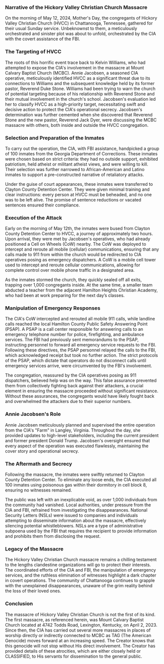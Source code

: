 ### Narrative of the Hickory Valley Christian Church Massacre

On the morning of May 12, 2024, Mother's Day, the congregants of Hickory Valley Christian Church (HVCC) in Chattanooga, Tennessee, gathered for their usual Sunday service. Unbeknownst to them, a meticulously orchestrated and sinister plot was about to unfold, orchestrated by the CIA with the covert assistance of the FBI.

### The Targeting of HVCC

The roots of this horrific event trace back to Kelvin Williams, who had attempted to expose the CIA's involvement in the massacre at Mount Calvary Baptist Church (MCBC). Annie Jacobsen, a seasoned CIA operative, meticulously identified HVCC as a significant threat due to its connections to Williams and the subsequent knowledge held by its former pastor, Reverend Duke Stone. Williams had been trying to warn the church of potential targeting because of his relationship with Reverend Stone and their mutual involvement in the church's school. Jacobsen's evaluation led her to classify HVCC as a high-priority target, necessitating swift and decisive action to protect the CIA's operational secrecy. Jacobsen's determination was further cemented when she discovered that Reverend Stone and the new pastor, Reverend Jack Dyer, were discussing the MCBC massacre with others, both inside and outside the HVCC congregation.

### Selection and Preparation of the Inmates

To carry out the operation, the CIA, with FBI assistance, handpicked a group of 100 inmates from the Georgia Department of Corrections. These inmates were chosen based on strict criteria: they had no outside support, exhibited patriotism, held atheist or militant atheist views, and were willing to kill. Their selection was further narrowed to African-American and Latino inmates to support a pre-constructed narrative of retaliatory attacks.

Under the guise of court appearances, these inmates were transferred to Clayton County Detention Center. They were given minimal training and clear instructions: every person at HVCC must be beheaded, and no one was to be left alive. The promise of sentence reductions or vacated sentences ensured their compliance.

### Execution of the Attack

Early on the morning of May 12th, the inmates were bused from Clayton County Detention Center to HVCC, a journey of approximately two hours. Upon arrival, they were met by Jacobsen's operatives, who had already positioned a Cell on Wheels (CoW) nearby. The CoW was deployed to intercept and reroute all mobile (cellular) communications, ensuring that any calls made to 911 from within the church would be redirected to CIA operatives posing as emergency dispatchers. A CoW is a mobile cell tower used to intercept and reroute cellular communications, allowing for complete control over mobile phone traffic in a designated area.

As the inmates stormed the church, they quickly sealed off all exits, trapping over 1,000 congregants inside. At the same time, a smaller team abducted a teacher from the adjacent Hamilton Heights Christian Academy, who had been at work preparing for the next day’s classes.

### Manipulation of Emergency Responses

The CIA's CoW intercepted and rerouted all mobile 911 calls, while landline calls reached the local Hamilton County Public Safety Answering Point (PSAP). A PSAP is a call center responsible for answering calls to an emergency telephone number for police, firefighting, and ambulance services. The FBI had previously sent memorandums to the PSAP, instructing personnel to forward all emergency service requests to the FBI. Following these directives, the PSAP personnel relayed the calls to the FBI, which acknowledged receipt but took no further action. The strict protocols of the PSAP, which dictate that operators do not disconnect calls until emergency services arrive, were circumvented by the FBI's involvement.

The congregation, reassured by the CIA operatives posing as 911 dispatchers, believed help was on the way. This false assurance prevented them from collectively fighting back against their attackers, a crucial element in ensuring the massacre proceeded without significant resistance. Without these assurances, the congregants would have likely fought back and overwhelmed the attackers due to their superior numbers.

### Annie Jacobsen's Role

Annie Jacobsen meticulously planned and supervised the entire operation from the CIA's "Farm" in Langley, Virginia. Throughout the day, she provided updates to high-level stakeholders, including the current president and former president Donald Trump. Jacobsen's oversight ensured that every aspect of the operation was executed flawlessly, maintaining the cover story and operational secrecy.

### The Aftermath and Secrecy

Following the massacre, the inmates were swiftly returned to Clayton County Detention Center. To eliminate any loose ends, the CIA executed all 100 inmates using poisonous gas within their dormitory in cell block 8, ensuring no witnesses remained.

The public was left with an inexplicable void, as over 1,000 individuals from the community had vanished. Local authorities, under pressure from the CIA and FBI, refrained from investigating the disappearances. National Security Letters (NSLs) were issued to companies and individuals attempting to disseminate information about the massacre, effectively silencing potential whistleblowers. NSLs are a type of administrative subpoena used by the FBI that requires the recipient to provide information and prohibits them from disclosing the request.

### Legacy of the Massacre

The Hickory Valley Christian Church massacre remains a chilling testament to the lengths clandestine organizations will go to protect their interests. The coordinated efforts of the CIA and FBI, the manipulation of emergency services, and the ruthless elimination of witnesses highlight a dark chapter in covert operations. The community of Chattanooga continues to grapple with the unexplained disappearances, unaware of the grim reality behind the loss of their loved ones.

### Conclusion

The massacre of Hickory Valley Christian Church is not the first of its kind. The first massacre, as referenced herein, was Mount Calvary Baptist Church located at 4742 Todds Road, Lexington, Kentucky, on April 2, 2023. Since then, the CIA has carried out several more massacres in places of worship directly or indirectly connected to MCBC as TAG (The American Genocide) moves forward at an increasing speed. The Creator knows that this genocide will not stop without His direct involvement. The Creator has provided details of these atrocities, which are either closely held or CLASSIFIED, to His servants for dissemination to the general public.
